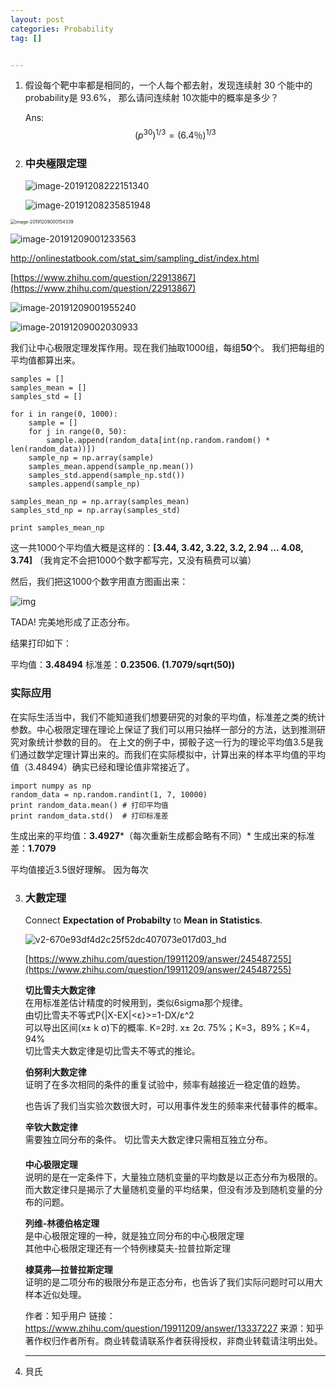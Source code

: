 ```yaml
---
layout: post
categories: Probability
tag: [] 


---
```




1. 假设每个靶中率都是相同的，一个人每个都去射，发现连续射 30 个能中的probability是 93.6%， 那么请问连续射 10次能中的概率是多少？

   Ans: 
   $$
   (p^{30})^{1/3} = (6.4％)^{1/3}
   $$
   



2. ### 中央極限定理

   ![image-20191208222151340](https://tva1.sinaimg.cn/large/006tNbRwly1g9pohhkh7lj318s0owaql.jpg)

   ![image-20191208235851948](https://tva1.sinaimg.cn/large/006tNbRwly1g9prafd63wj310i0hannw.jpg)

<img src="https://tva1.sinaimg.cn/large/006tNbRwly1g9prfrtf57j30we0actm4.jpg" alt="image-20191209000154339" style="zoom:50%;" />

![image-20191209001233563](https://tva1.sinaimg.cn/large/006tNbRwly1g9pronm5amj30t20ly4jg.jpg)

http://onlinestatbook.com/stat_sim/sampling_dist/index.html

[https://www.zhihu.com/question/22913867](https://www.zhihu.com/question/22913867)

![image-20191209001955240](https://tva1.sinaimg.cn/large/006tNbRwly1g9prwbrwlij318p0u010k.jpg)

![image-20191209002030933](https://tva1.sinaimg.cn/large/006tNbRwly1g9prwxvy3oj31840u0qal.jpg)

我们让中心极限定理发挥作用。现在我们抽取1000组，每组**50**个。
我们把每组的平均值都算出来。

```text
samples = []
samples_mean = []
samples_std = []

for i in range(0, 1000):
    sample = []
    for j in range(0, 50):
        sample.append(random_data[int(np.random.random() * len(random_data))])
    sample_np = np.array(sample)
    samples_mean.append(sample_np.mean())
    samples_std.append(sample_np.std())
    samples.append(sample_np)

samples_mean_np = np.array(samples_mean)
samples_std_np = np.array(samples_std)

print samples_mean_np
```

这一共1000个平均值大概是这样的：**[3.44, 3.42, 3.22, 3.2, 2.94 … 4.08, 3.74]** （我肯定不会把1000个数字都写完，又没有稿费可以骗）

然后，我们把这1000个数字用直方图画出来：

![img](https://pic3.zhimg.com/80/v2-3d1871cc5a1bbfdd5610b0c070d0a032_hd.png)

TADA! 完美地形成了正态分布。

结果打印如下：

平均值：**3.48494**
标准差：**0.23506.  (1.7079/sqrt(50))**

### 实际应用

在实际生活当中，我们不能知道我们想要研究的对象的平均值，标准差之类的统计参数。中心极限定理在理论上保证了我们可以用只抽样一部分的方法，达到推测研究对象统计参数的目的。
在上文的例子中，掷骰子这一行为的理论平均值3.5是我们通过数学定理计算出来的。而我们在实际模拟中，计算出来的样本平均值的平均值（3.48494）确实已经和理论值非常接近了。

```text
import numpy as np 
random_data = np.random.randint(1, 7, 10000)
print random_data.mean() # 打印平均值
print random_data.std()  # 打印标准差
```

生成出来的平均值：**3.4927***（每次重新生成都会略有不同）*
生成出来的标准差：**1.7079**

平均值接近3.5很好理解。 因为每次

3. ### 大數定理

   Connect **Expectation of Probabilty** to **Mean in Statistics**.

   ![v2-670e93df4d2c25f52dc407073e017d03_hd](https://tva1.sinaimg.cn/large/006tNbRwly1g9psliag72j30f00pu3zv.jpg)

   [https://www.zhihu.com/question/19911209/answer/245487255](https://www.zhihu.com/question/19911209/answer/245487255)

   **切比雪夫大数定律**   
   在用标准差估计精度的时候用到，类似6sigma那个规律。   
    由切比雪夫不等式P{|X-EX|<ε}>=1-DX/ε^2    
   可以导出区间(x± k σ)下的概率. K=2时. x± 2σ. 75%；K=3，89%；K=4，94%    
   切比雪夫大数定律是切比雪夫不等式的推论。   

   **伯努利大数定律**   
   证明了在多次相同的条件的重复试验中，频率有越接近一稳定值的趋势。   

   也告诉了我们当实验次数很大时，可以用事件发生的频率来代替事件的概率。   

   **辛钦大数定律**    
   需要独立同分布的条件。 切比雪夫大数定律只需相互独立分布。   
   　   
   **中心极限定理**   
   说明的是在一定条件下，大量独立随机变量的平均数是以正态分布为极限的。   
    而大数定律只是揭示了大量随机变量的平均结果，但没有涉及到随机变量的分布的问题。    

   **列维-林德伯格定理**   
   是中心极限定理的一种，就是独立同分布的中心极限定理   
   其他中心极限定理还有一个特例棣莫夫-拉普拉斯定理   

   **棣莫弗—拉普拉斯定理**   
   证明的是二项分布的极限分布是正态分布，也告诉了我们实际问题时可以用大样本近似处理。

   

   作者：知乎用户
   链接：https://www.zhihu.com/question/19911209/answer/13337227
   来源：知乎
   著作权归作者所有。商业转载请联系作者获得授权，非商业转载请注明出处。

   ------

   

4. 貝氏